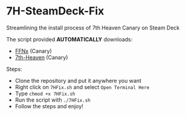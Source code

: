 # 7H-SteamDeck-Fix
Streamlining the install process of 7th Heaven Canary on Steam Deck

The script provided **AUTOMATICALLY** downloads:
* [FFNx](https://github.com/julianxhokaxhiu/FFNx/releases/) (Canary)
* [7th-Heaven](https://github.com/tsunamods-codes/7th-Heaven/releases/) (Canary)

Steps:
* Clone the repository and put it anywhere you want
* Right click on `7HFix.sh` and select `Open Terminal Here`
* Type `chmod +x 7HFix.sh`
* Run the script with `./7HFix.sh`
* Follow the steps and enjoy!
